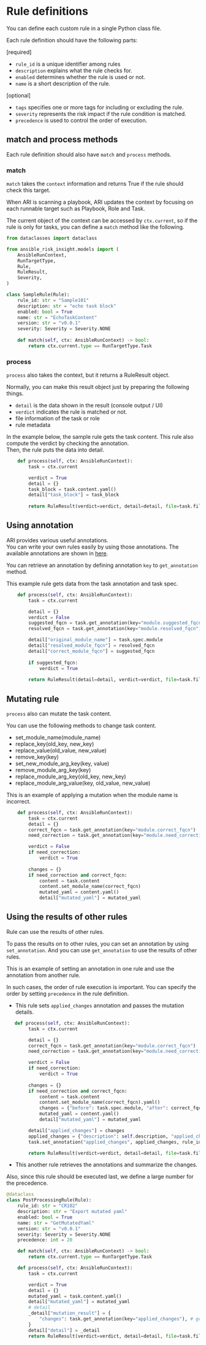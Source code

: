 # Rule definitions

You can define each custom rule in a single Python class file.

Each rule definition should have the following parts:

[required]
- `rule_id` is a unique identifier among rules
- `description` explains what the rule checks for.
- `enabled` determines whether the rule is used or not.
- `name` is a short description of the rule.

[optional]
- `tags` specifies one or more tags for including or excluding the rule.
- `severity` represents the risk impact if the rule condition is matched.
- `precedence` is used to control the order of execution.


## match and process methods

Each rule definition should also have `match` and `process` methods.

### match
`match` takes the `context` information and returns True if the rule should check this target.

When ARI is scanning a playbook, ARI updates the context by focusing on each runnable target such as Playbook, Role and Task.

The current object of the context can be accessed by `ctx.current`, so if the rule is only for tasks, you can define a `match` method like the following.


```python
from dataclasses import dataclass

from ansible_risk_insight.models import (
    AnsibleRunContext,
    RunTargetType,
    Rule,
    RuleResult,
    Severity,
)

class SampleRule(Rule):
    rule_id: str = "Sample101"
    description: str = "echo task block"
    enabled: bool = True
    name: str = "EchoTaskContent"
    version: str = "v0.0.1"
    severity: Severity = Severity.NONE
    
    def match(self, ctx: AnsibleRunContext) -> bool:
        return ctx.current.type == RunTargetType.Task
```

### process
`process` also takes the context, but it returns a RuleResult object.

Normally, you can make this result object just by preparing the following things.

- `detail` is the data shown in the result (console output / UI)
- `verdict` indicates the rule is matched or not.
- file information of the task or role
- rule metadata

In the example below, the sample rule gets the task content.
This rule also compute the verdict by checking the annotation.  
Then, the rule puts the data into detail.

 
```python
    def process(self, ctx: AnsibleRunContext):
        task = ctx.current

        verdict = True
        detail = {}
        task_block = task.content.yaml()
        detail["task_block"] = task_block
        
        return RuleResult(verdict=verdict, detail=detail, file=task.file_info(), rule=self.get_metadata())

```

## Using annotation
ARI provides various useful annotations.  
You can write your own rules easily by using those annotations. 
The available annotations are shown in [here](./annotation.md).

You can retrieve an annotation by defining annotation `key` to `get_annotation` method.

This example rule gets data from the task annotation and task spec.  

```python
    def process(self, ctx: AnsibleRunContext):
        task = ctx.current

        detail = {}
        verdict = False
        suggested_fqcn = task.get_annotation(key="module.suggested_fqcn")
        resolved_fqcn = task.get_annotation(key="module.resolved_fqcn")

        detail["original_module_name"] = task.spec.module
        detail["resolved_module_fqcn"] = resolved_fqcn
        detail["correct_module_fqcn"] = suggested_fqcn
        
        if suggested_fqcn:
            verdict = True
        
        return RuleResult(detail=detail, verdict=verdict, file=task.file_info(), rule=self.get_metadata())

```

## Mutating rule
`process` also can mutate the task content.

You can use the following methods to change task content.
- set_module_name(module_name)
- replace_key(old_key, new_key)
- replace_value(old_value, new_value)
- remove_key(key)
- set_new_module_arg_key(key, value)
- remove_module_arg_key(key)
- replace_module_arg_key(old_key, new_key)
- replace_module_arg_value(key, old_value, new_value)

This is an example of applying a mutation when the module name is incorrect.

```python
    def process(self, ctx: AnsibleRunContext):
        task = ctx.current
        detail = {}
        correct_fqcn = task.get_annotation(key="module.correct_fqcn")
        need_correction = task.get_annotation(key="module.need_correction")

        verdict = False
        if need_correction:
            verdict = True
        
        changes = {}
        if need_correction and correct_fqcn:
            content = task.content
            content.set_module_name(correct_fqcn)
            mutated_yaml = content.yaml()
            detail["mutated_yaml"] = mutated_yaml
```

## Using the results of other rules

Rule can use the results of other rules.

To pass the results on to other rules, you can set an annotation by using `set_annotation`.
And you can use `get_annotation` to use the results of other rules.

This is an example of setting an annotation in one rule and use the annotation from another rule.

In such cases, the order of rule execution is important. 
You can specify the order by setting `precedence` in the rule definition.

- This rule sets `applied_changes` annotation and passes the mutation details.
```python
   def process(self, ctx: AnsibleRunContext):
        task = ctx.current

        detail = {}
        correct_fqcn = task.get_annotation(key="module.correct_fqcn")
        need_correction = task.get_annotation(key="module.need_correction")

        verdict = False
        if need_correction:
            verdict = True
        
        changes = {}
        if need_correction and correct_fqcn:
            content = task.content
            content.set_module_name(correct_fqcn).yaml()
            changes = {"before": task.spec.module, "after": correct_fqcn}
            mutated_yaml = content.yaml()
            detail["mutated_yaml"] = mutated_yaml

        detail["applied_changes"] = changes
        applied_changes = {"description": self.description, "applied_changes": changes}
        task.set_annotation("applied_changes", applied_changes, rule_id=self.rule_id) # setting annotation here

        return RuleResult(verdict=verdict, detail=detail, file=task.file_info(), rule=self.get_metadata())
```

- This another rule retrieves the annotations and summarize the changes.

Also, since this rule should be executed last, we define a large number for the precedence.

```python
@dataclass
class PostProcessingRule(Rule):
    rule_id: str = "CR102"
    description: str = "Export mutated yaml"
    enabled: bool = True
    name: str = "GetMutatedYaml"
    version: str = "v0.0.1"
    severity: Severity = Severity.NONE
    precedence: int = 20

    def match(self, ctx: AnsibleRunContext) -> bool:
        return ctx.current.type == RunTargetType.Task

    def process(self, ctx: AnsibleRunContext):
        task = ctx.current

        verdict = True
        detail = {}
        mutated_yaml = task.content.yaml()
        detail["mutated_yaml"] = mutated_yaml
        # detail
        _detail["mutation_result"] = {
            "changes": task.get_annotation(key="applied_changes"), # getting annotation
        }
        detail["detail"] = _detail
        return RuleResult(verdict=verdict, detail=detail, file=task.file_info(), rule=self.get_metadata())
```